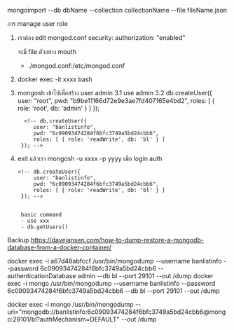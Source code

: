 mongoimport --db dbName --collection collectionName --file fileName.json


การ manage user role
1. เราต้อง edit mongod.conf
    security:
        authorization: "enabled"
    
    จะมี file ตัวอย่าง
    mouth 
    - ./mongod.conf:/etc/mongod.conf

2. docker exec -it xxxx bash
3. mongosh เข้าไปเพื่อสร้าง user admin 
   3.1  use admin
   3.2  db.createUser({
            user: "root",
            pwd: "b9be11166d72e9e3ae7fd407165e4bd2",
            roles: [ { role: 'root', db: 'admin' } ]
        });

         <!-- db.createUser({
            user: "banlistinfo",
            pwd: "6c09093474284f6bfc3749a5bd24cbb6",
            roles: [ { role: 'readWrite', db: 'bl' } ]
        }); -->

4. exit แล้วเรา mongosh -u xxxx -p yyyy เพือ login auth


       <!-- db.createUser({
            user: "banlistinfo",
            pwd: "6c09093474284f6bfc3749a5bd24cbb6",
            roles: [ { role: 'readWrite', db: 'bl' } ]
        }); -->


        basic command
        - use xxx 
        - db.getUsers()



Backup
https://davejansen.com/how-to-dump-restore-a-mongodb-database-from-a-docker-container/

docker exec -i a67d48abfccf /usr/bin/mongodump --username banlistinfo --password 6c09093474284f6bfc3749a5bd24cbb6 --authenticationDatabase admin --db bl --port 29101 --out /dump
docker exec -i mongo /usr/bin/mongodump --username banlistinfo --password 6c09093474284f6bfc3749a5bd24cbb6 --db bl --port 29101 --out /dump


docker exec -i mongo /usr/bin/mongodump --uri="mongodb://banlistinfo:6c09093474284f6bfc3749a5bd24cbb6@mongo:29101/bl?authMechanism=DEFAULT" --out /dump

